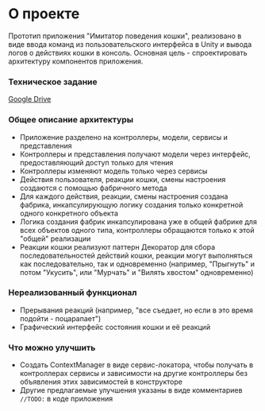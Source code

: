 # О проекте
Прототип приложения "Имитатор поведения кошки", реализовано в виде ввода команд из пользовательского интерфейса в Unity и вывода логов о действиях кошки в консоль. Основная цель - спроектировать архитектуру компонентов приложения.

### Техническое задание
[Google Drive](https://drive.google.com/file/d/1gfuaE0Z9ikvOyku_xlfVLTCkXLrOlACH/view?usp=sharing)

### Общее описание архитектуры
- Приложение разделено на контроллеры, модели, сервисы и представления
- Контроллеры и представления получают модели через интерфейс, предоставляющий доступ только для чтения
- Контроллеры изменяют модель только через сервисы
- Действия пользователя, реакции кошки, смены настроения создаются с помощью фабричного метода
- Для каждого действия, реакции, смены настроения создана фабрика, инкапсулирующую логику создания только конкретной одного конкретного объекта
- Логика создания фабрик инкапсулирована уже в общей фабрике для всех объектов одного типа, контроллеры обращаются только к этой "общей" реализации
- Реакции кошки реализуют паттерн Декоратор для сбора последовательностей действий кошки, реакции могут выполняться как последовательно, так и одновременно (например, "Прыгнуть" и потом "Укусить", или "Мурчать" и "Вилять хвостом" одновременно)

### Нереализованный функционал
- Прерывания реакций (например, "все съедает, но если в это время подойти - поцарапает")
- Графический интерфейс состояния кошки и её реакций

### Что можно улучшить
- Создать ContextManager в виде сервис-локатора, чтобы получать в контроллерах сервисы и зависимости на другие контроллеры без объявления этих зависимостей в конструкторе
- Другие предлагаемые улучшения указаны в виде комментариев `//TODO:` в коде приложения